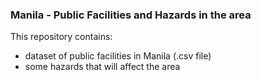 ### Manila - Public Facilities and Hazards in the area

This repository contains:
- dataset of public facilities in Manila (.csv file) 
- some hazards that will affect the area
